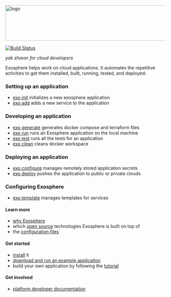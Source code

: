 <img src="documentation/logo.png" width="862" height="111" alt="logo">

[![Build Status](https://travis-ci.org/Originate/exosphere.svg?branch=master)](https://travis-ci.org/Originate/exosphere)

_yak shaver for cloud developers_

Exosphere helps work on cloud applications.
It automates the repetitive activities
to get them installed, built, running, tested, and deployed:

### Setting up an application
- [exo init](documentation/commands/init.md)
  initializes a new exosphere application
- [exo add](documentation/commands/add.md)
  adds a new service to the application

### Developing an application
- [exo generate](documentation/commands/generate.md)
  generates docker compose and terraform files
- [exo run](documentation/commands/run.md)
  runs an Exosphere application on the local machine
- [exo test](documentation/commands/test.md)
  runs all the tests for an application
- [exo clean](documentation/commands/clean.md)
  cleans docker workspace

### Deploying an application
- [exo configure](documentation/commands/configure.md)
  manages remotely stored application secrets
- [exo deploy](documentation/commands/deploy.md)
  pushes the application to public or private clouds

### Configuring Exosphere
- [exo template](documentation/commands/template.md)
  manages templates for services


#### Learn more
* [why Exosphere](documentation/benefits.md)
* which [open source](documentation/open-source.md) technologies Exosphere is built on top of
* the [configuration files](website/config_files)


#### Get started
* [install](website/tutorial/part_1/03_installation.md) it
* [download and run an example application](website/example-apps.md)
* build your own application by following the [tutorial](website/tutorial)


#### Get involved
* [platform developer documentation](website/developers/developers.md)
